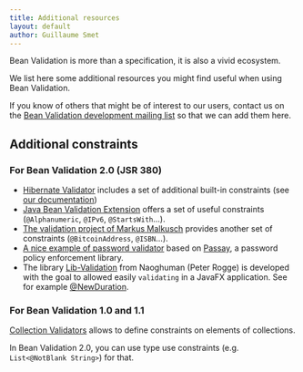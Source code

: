 ```yaml
---
title: Additional resources
layout: default
author: Guillaume Smet
---
```


Bean Validation is more than a specification, it is also a vivid ecosystem.

We list here some additional resources you might find useful when using
Bean Validation.

If you know of others that might be of interest to our users, contact us on the
[Bean Validation development mailing list](mailto:beanvalidation-dev@lists.jboss.org)
so that we can add them here.

## Additional constraints

### For Bean Validation 2.0 (JSR 380)

 * [Hibernate Validator](http://hibernate.org/validator/) includes a set of additional built-in constraints (see [our documentation](https://docs.jboss.org/hibernate/stable/validator/reference/en-US/html_single/#validator-defineconstraints-hv-constraints))
 * [Java Bean Validation Extension](https://github.com/nomemory/java-bean-validation-extension) offers a set of useful constraints (`@Alphanumeric`, `@IPv6`, `@StartsWith`...).
 * [The validation project of Markus Malkusch](https://github.com/malkusch/validation) provides another set of constraints (`@BitcoinAddress`, `@ISBN`...).
 * [A nice example of password validator](https://github.com/Baeldung/spring-security-registration/blob/master/src/main/java/org/baeldung/validation/PasswordConstraintValidator.java) based on [Passay](http://www.passay.org/), a password policy enforcement library.
 * The library [Lib-Validation](https://github.com/Naoghuman/lib-validation) from Naoghuman (Peter Rogge) is developed with the goal to allowed easily `validating` in a JavaFX application. See for example [@NewDuration](https://github.com/Naoghuman/lib-validation/blob/master/src/main/java/com/github/naoghuman/lib/validation/core/annotation/NewDuration.java). 

### For Bean Validation 1.0 and 1.1

[Collection Validators](https://github.com/jirutka/validator-collection) allows to define constraints on elements of collections.

In Bean Validation 2.0, you can use type use constraints (e.g. `List<@NotBlank String>`) for that.
